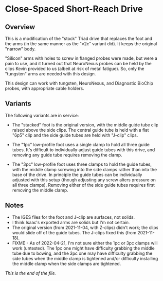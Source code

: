 # Close-Spaced Short-Reach Drive

## Overview

This is a modification of the "stock" Triad drive that replaces the foot
and the arms (in the same manner as the "v2c" variant did). It keeps the
original "narrow" body.

"Silicon" arms with holes to screw in flanged probes were made, but were a
pain to use, and it turned out that NeuroNexus probes can be held by the
clips Kevin provided to us (albeit at risk of metal fatigue). So, only the
"tungsten" arms are needed with this design.

This design can work with tungsten, NeuroNexus, and Diagnostic BioChip
probes, with appropriate cable holders.


## Variants

The following variants are in service:

* The "stacked" foot is the original version, with the middle guide tube
clip raised above the side clips. The central guide tube is held with a
flat "6p5" clip and the side guide tubes are held with "J-clip" clips.

* The "1pc" low-profile foot uses a single clamp to hold all three guide
tubes. It's difficult to individually adjust guide tubes with this drive,
and removing any guide tube requires removing the clamp.

* The "3pc" low-profile foot uses three clamps to hold the guide tubes, with
the middle clamp screwing into the side clamps rather than into the base of
the drive. In principle the guide tubes can be individually adjusted with
this setup (though adjusting any screw alters pressure on all three clamps).
Removing either of the side guide tubes requires first removing the middle
clamp.


## Notes

* The IGES files for the foot and J-clip are surfaces, not solids.
* I think Isaac's exported arms are solids but I'm not certain.
* The original version (from 2021-11-04, with Z-clips) didn't work; the
clips would slide off of the guide tubes. The J-clips fixed this (from
2021-11-18).
* FIXME - As of 2022-04-21, I'm not sure either the 1pc or 3pc clamps will
work (untested). The 1pc one might have difficulty grabbing the middle tube
due to bowing, and the 3pc one may have difficulty grabbing the side tubes
when the middle clamp is tightened and/or difficulty installing the middle
clamp when the side clamps are tightened.


_This is the end of the file._
